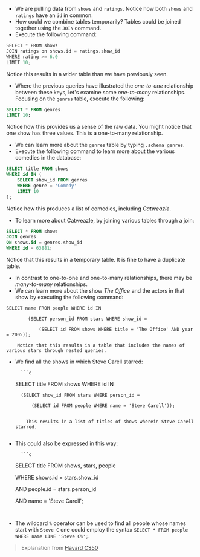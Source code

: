 - We are pulling data from `shows` and `ratings`. Notice how both `shows` and `ratings` have an `id` in common.
- How could we combine tables temporarily? Tables could be joined together using the `JOIN` command.
- Execute the following command:

```c
SELECT * FROM shows
JOIN ratings on shows.id = ratings.show_id
WHERE rating >= 6.0
LIMIT 10;
```

Notice this results in a wider table than we have previously seen.

- Where the previous queries have illustrated the _one-to-one_ relationship between these keys, let's examine some _one-to-many_ relationships. Focusing on the `genres` table, execute the following:
```sql
SELECT * FROM genres
LIMIT 10;
```

Notice how this provides us a sense of the raw data. You might notice that one show has three values. This is a one-to-many relationship.


- We can learn more about the `genres` table by typing `.schema genres`.
- Execute the following command to learn more about the various comedies in the database:

```sql
SELECT title FROM shows
WHERE id IN (
	SELECT show_id FROM genres
	WHERE genre = 'Comedy'
	LIMIT 10
);
```

Notice how this produces a list of comedies, including _Catweazle_.


- To learn more about Catweazle, by joining various tables through a join:
```sql
SELECT * FROM shows
JOIN genres
ON shows.id = genres.show_id
WHERE id = 63881;
```
Notice that this results in a temporary table. It is fine to have a duplicate table.


- In contrast to one-to-one and one-to-many relationships, there may be _many-to-many_ relationships.
- We can learn more about the show _The Office_ and the actors in that show by executing the following command:
		
```
SELECT name FROM people WHERE id IN 

        (SELECT person_id FROM stars WHERE show_id = 

            (SELECT id FROM shows WHERE title = 'The Office' AND year = 2005));

```
		
		Notice that this results in a table that includes the names of various stars through nested queries.
		

- We find all the shows in which Steve Carell starred:
		
		```c

    SELECT title FROM shows WHERE id IN 

        (SELECT show_id FROM stars WHERE person_id = 

            (SELECT id FROM people WHERE name = 'Steve Carell'));

    ```
		
		This results in a list of titles of shows wherein Steve Carell starred.
		

- This could also be expressed in this way:
		
		```c

    SELECT title FROM shows, stars, people 

    WHERE shows.id = stars.show_id

    AND people.id = stars.person_id

    AND name = 'Steve Carell';

    ```
		

- The wildcard `%` operator can be used to find all people whose names start with `Steve C` one could employ the syntax `SELECT * FROM people WHERE name LIKE 'Steve C%';`.

> Explanation from [Havard CS50](https://cs50.harvard.edu/x/2025/notes/7/#joins)
